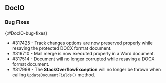 ## DocIO

### Bug Fixes
{:#DocIO-bug-fixes}

* \#317425 - Track changes options are now preserved properly while resaving the protected DOCX format document.
* \#316710 - Mail merge is now executed properly in a Word document.
* \#317514 - Document will no longer corrupted while resaving a DOCX format document.
* \#317998 - The **StackOverflowException** will no longer be thrown when calling `UpdateDocumentFields()` method.